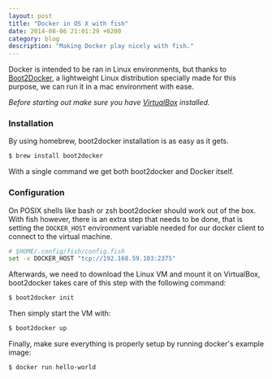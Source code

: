 ```yaml
---
layout: post
title: "Docker in OS X with fish"
date: 2014-08-06 21:01:29 +0200
category: blog
description: "Making Docker play nicely with fish."
---
```


Docker is intended to be ran in Linux environments, but thanks to [Boot2Docker](https://github.com/boot2docker/boot2docker), a lightweight Linux distribution specially made for this purpose, we can run it in a mac environment with ease.

*Before starting out make sure you have [VirtualBox](https://www.virtualbox.org/wiki/Downloads) installed.*

### Installation
By using homebrew, boot2docker installation is as easy as it gets.

~~~ bash
$ brew install boot2docker
~~~

With a single command we get both boot2docker and Docker itself.

### Configuration
On POSIX shells like bash or zsh boot2docker should work out of the box. With fish however, there is an extra step that needs to be done, that is setting the ``DOCKER_HOST`` environment variable needed for our docker client to connect to the virtual machine.

~~~ bash
# $HOME/.config/fish/config.fish
set -x DOCKER_HOST "tcp://192.168.59.103:2375"
~~~

Afterwards, we need to download the Linux VM and mount it on VirtualBox, boot2docker takes care of this step with the following command:

~~~ bash
$ boot2docker init
~~~

Then simply start the VM with:

~~~ bash
$ boot2docker up
~~~


Finally, make sure everything is properly setup by running docker's example image:

~~~ bash
$ docker run hello-world
~~~
